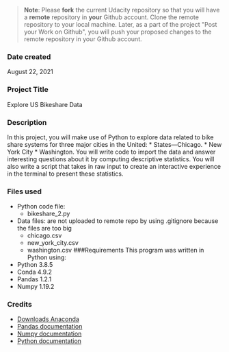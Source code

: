 >**Note**: Please **fork** the current Udacity repository so that you will have a **remote** repository in **your** Github account. Clone the remote repository to your local machine. Later, as a part of the project "Post your Work on Github", you will push your proposed changes to the remote repository in your Github account.

### Date created
August 22, 2021

### Project Title
Explore US Bikeshare Data

### Description
In this project, you will make use of Python to explore data related to bike share systems for three major cities 
in the United: * States—Chicago. * New York City * Washington. 
You will write code to import the data and answer interesting questions about it by computing descriptive statistics. 
You will also write a script that takes in raw input to create an interactive experience in the terminal to present these statistics.

### Files used
* Python code file:
	* bikeshare_2.py
* Data files: are not uploaded to remote repo by using .gitignore because the files are too big
	* chicago.csv
	* new_york_city.csv
	* washington.csv
###Requirements
This program was written in Python using:
* Python 3.8.5	
* Conda 4.9.2
* Pandas 1.2.1
* Numpy 1.19.2
### Credits
* [Downloads Anaconda](https://www.anaconda.com/products/individual#Downloads)
* [Pandas documentation](https://pandas.pydata.org/docs/)
* [Numpy documentation](https://numpy.org/doc/)
* [Python documentation](https://docs.python.org/3/)

